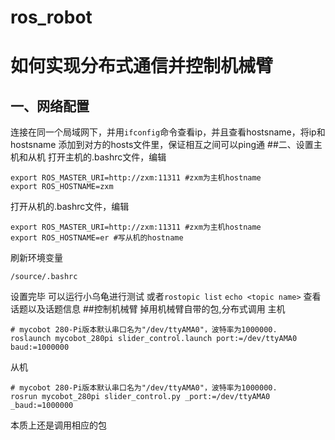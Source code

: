 # ros_robot
# 如何实现分布式通信并控制机械臂
## 一、网络配置
连接在同一个局域网下，并用`ifconfig`命令查看ip，并且查看hostsname，将ip和hostsname 添加到对方的hosts文件里，保证相互之间可以ping通
##二、设置主机和从机
打开主机的.bashrc文件，编辑
```linux shell
export ROS_MASTER_URI=http://zxm:11311 #zxm为主机hostname
export ROS_HOSTNAME=zxm
```
打开从机的.bashrc文件，编辑
```linux shell
export ROS_MASTER_URI=http://zxm:11311 #zxm为主机hostname
export ROS_HOSTNAME=er #写从机的hostname
```
刷新环境变量
```linux shell
/source/.bashrc
```
设置完毕
可以运行小乌龟进行测试
或者`rostopic list`  `echo <topic name>` 查看话题以及话题信息
##控制机械臂
掉用机械臂自带的包,分布式调用
主机
```linux shell
# mycobot 280-Pi版本默认串口名为"/dev/ttyAMA0"，波特率为1000000.
roslaunch mycobot_280pi slider_control.launch port:=/dev/ttyAMA0 baud:=1000000
```
从机
```linux shell
# mycobot 280-Pi版本默认串口名为"/dev/ttyAMA0"，波特率为1000000.
rosrun mycobot_280pi slider_control.py _port:=/dev/ttyAMA0 _baud:=1000000
```
本质上还是调用相应的包
